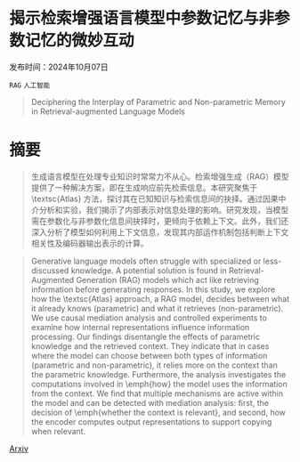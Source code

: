 # 揭示检索增强语言模型中参数记忆与非参数记忆的微妙互动

发布时间：2024年10月07日

`RAG` `人工智能`

> Deciphering the Interplay of Parametric and Non-parametric Memory in Retrieval-augmented Language Models

# 摘要

> 生成语言模型在处理专业知识时常常力不从心。检索增强生成（RAG）模型提供了一种解决方案，即在生成响应前先检索信息。本研究聚焦于 \textsc{Atlas} 方法，探讨其在已知知识与检索信息间的抉择。通过因果中介分析和实验，我们揭示了内部表示对信息处理的影响。研究发现，当模型需在参数化与非参数化信息间抉择时，更倾向于依赖上下文。此外，我们还深入分析了模型如何利用上下文信息，发现其内部运作机制包括判断上下文相关性及编码器输出表示的计算。

> Generative language models often struggle with specialized or less-discussed knowledge. A potential solution is found in Retrieval-Augmented Generation (RAG) models which act like retrieving information before generating responses. In this study, we explore how the \textsc{Atlas} approach, a RAG model, decides between what it already knows (parametric) and what it retrieves (non-parametric). We use causal mediation analysis and controlled experiments to examine how internal representations influence information processing. Our findings disentangle the effects of parametric knowledge and the retrieved context. They indicate that in cases where the model can choose between both types of information (parametric and non-parametric), it relies more on the context than the parametric knowledge. Furthermore, the analysis investigates the computations involved in \emph{how} the model uses the information from the context. We find that multiple mechanisms are active within the model and can be detected with mediation analysis: first, the decision of \emph{whether the context is relevant}, and second, how the encoder computes output representations to support copying when relevant.

[Arxiv](https://arxiv.org/abs/2410.05162)